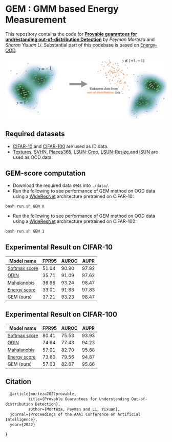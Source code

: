 
# GEM : GMM based Energy Measurement

This repository contains the code for **[Provable guarantees for undrestanding out-of-distribution Detection](https://arxiv.org/abs/2112.00787)** by *Peyman Morteza* and *Sharon Yixuan Li*. Substantial part of this codebase is based on [Energy-OOD](https://github.com/wetliu/energy_ood).


![Alt text](img/main_teaser.png "OOD detection")

## Required datasets
* [CIFAR-10](https://www.cs.toronto.edu/~kriz/learning-features-2009-TR.pdf) and [CIFAR-100](https://www.cs.toronto.edu/~kriz/learning-features-2009-TR.pdf) are used as ID data.
* [Textures](https://ieeexplore.ieee.org/document/6909856), [SVHN](https://research.google/pubs/pub37648/), [Places365](https://ieeexplore.ieee.org/document/7968387), [LSUN-Crop](https://dblp.org/rec/journals/corr/YuZSSX15.html), [LSUN-Resize](https://dblp.org/rec/journals/corr/YuZSSX15.html),and [iSUN](https://arxiv.org/abs/1504.06755) are used as OOD data.

## GEM-score computation 
* Download the required data sets into ``./data/``.
* Run the following to see performance of GEM method on OOD data using a [WideResNet](https://github.com/szagoruyko/wide-residual-networks) architecture pretrained on CIFAR-10:
```
bash run.sh GEM 0
```
* Run the following to see performance of GEM method on OOD data using a [WideResNet](https://github.com/szagoruyko/wide-residual-networks) architecture pretrained on CIFAR-100:
```
bash run.sh GEM 1
```

## Experimental Result on CIFAR-10

| Model name         |     FPR95       |  AUROC  |  AUPR  |
| ------------------ |---------------- | --------| ------ |  
| [Softmax score](https://arxiv.org/abs/1610.02136) |     51.04      |  90.90 |  97.92  |  
| [ODIN](https://arxiv.org/abs/1706.02690)          |     35.71      |  91.09 |  97.62  |
| [Mahalanobis](https://arxiv.org/abs/1807.03888)   |     36.96      |  93.24 |  98.47  |
| [Energy score](https://arxiv.org/abs/2010.03759)  |     33.01      |  91.88 |  97.83  |
| GEM (ours)    |     37.21      |  93.23 |  98.47  |


## Experimental Result on CIFAR-100

| Model name         |     FPR95       |  AUROC  |  AUPR  |
| ------------------ |---------------- | --------| ------ |  
| [Softmax score](https://arxiv.org/abs/1610.02136) |     80.41      |  75.53 |  93.93  |  
| [ODIN](https://arxiv.org/abs/1706.02690)          |     74.64      |  77.43 |  94.23  |
| [Mahalanobis](https://arxiv.org/abs/1807.03888)   |     57.01      |  82.70 |  95.68  |
| [Energy score](https://arxiv.org/abs/2010.03759)  |     73.60      |  79.56 |  94.87  |
| GEM (ours)    |     57.03      |  82.67 |  95.66  |

## Citation

      @article{morteza2022provable,
              title={Provable Guarantees for Understanding Out-of-distribution Detection}, 
              author={Morteza, Peyman and Li, Yixuan},
      journal={Proceedings of the AAAI Conference on Artificial Intelligence},
      year={2022}
}

